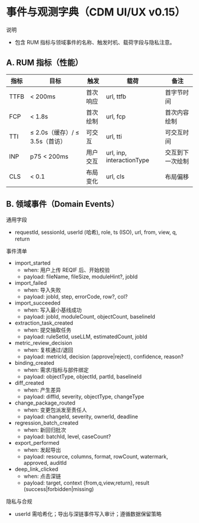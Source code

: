  # 事件与观测字典（CDM UI/UX v0.15）

 说明
 - 包含 RUM 指标与领域事件的名称、触发时机、载荷字段与隐私注意。

 ## A. RUM 指标（性能）

 | 指标 | 目标 | 触发 | 载荷 | 备注 |
 |---|---|---|---|---|
 | TTFB | < 200ms | 首次响应 | url, ttfb | 首字节时间 |
 | FCP | < 1.8s | 首次绘制 | url, fcp | 首次内容绘制 |
 | TTI | ≤ 2.0s（缓存）/ ≤ 3.5s（首访） | 可交互 | url, tti | 可交互时间 |
 | INP | p75 < 200ms | 用户交互 | url, inp, interactionType | 交互到下一次绘制 |
 | CLS | < 0.1 | 布局变化 | url, cls | 布局偏移 |

 ## B. 领域事件（Domain Events）

 通用字段
 - requestId, sessionId, userId (哈希), role, ts (ISO), url, from, view, q, return

 事件清单
 - import_started
   - when: 用户上传 REQIF 后、开始校验
   - payload: fileName, fileSize, moduleHint?, jobId
 - import_failed
   - when: 导入失败
   - payload: jobId, step, errorCode, row?, col?
 - import_succeeded
   - when: 写入最小基线成功
   - payload: jobId, moduleCount, objectCount, baselineId
 - extraction_task_created
   - when: 提交抽取任务
   - payload: ruleSetId, useLLM, estimatedCount, jobId
 - metric_review_decision
   - when: 复核通过/退回
   - payload: metricId, decision (approve|reject), confidence, reason?
 - binding_created
   - when: 需求/指标与部件绑定
   - payload: objectType, objectId, partId, baselineId
 - diff_created
   - when: 产生差异
   - payload: diffId, severity, objectType, changeType
 - change_package_routed
   - when: 变更包派发至责任人
   - payload: changeId, severity, ownerId, deadline
 - regression_batch_created
   - when: 新回归批次
   - payload: batchId, level, caseCount?
 - export_performed
   - when: 发起导出
   - payload: resource, columns, format, rowCount, watermark, approved, auditId
 - deep_link_clicked
   - when: 点击深链
   - payload: target, context {from,q,view,return}, result (success|forbidden|missing)

 隐私与合规
 - userId 需哈希化；导出与深链事件写入审计；遵循数据保留策略

